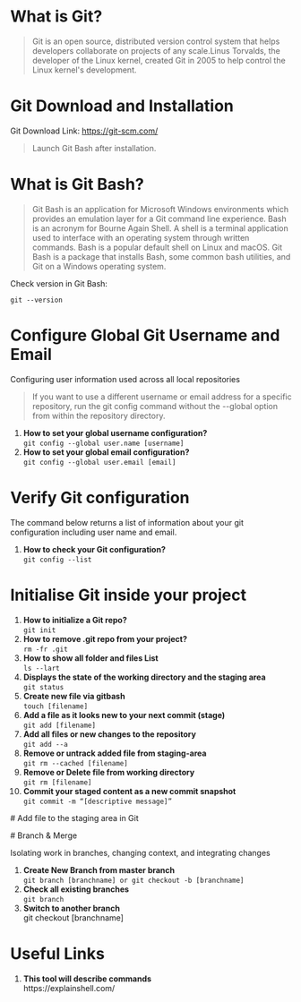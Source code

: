 
# What is Git?
<blockquote>
Git is an open source, distributed version control system that helps developers collaborate on projects of any scale.Linus Torvalds, the developer of the Linux kernel, created Git in 2005 to help control the Linux kernel's development.
</blockquote>

# Git Download and Installation
Git Download Link: https://git-scm.com/

<blockquote>
    Launch Git Bash after installation.
</blockquote>

# What is Git Bash?
<blockquote>
Git Bash is an application for Microsoft Windows environments which provides an emulation layer for a Git command line experience. Bash is an acronym for Bourne Again Shell. A shell is a terminal application used to interface with an operating system through written commands. Bash is a popular default shell on Linux and macOS. Git Bash is a package that installs Bash, some common bash utilities, and Git on a Windows operating system.
</blockquote>

<p>Check version in Git Bash:<p/>
<code>git --version</code>

# Configure Global Git Username and Email 
<p>Configuring user information used across all local repositories</p>
<blockquote>
If you want to use a different username or email address for a specific repository, run the git config command without the --global option from within the repository directory.
</blockquote>
<ol>
    <li>
        <b>How to set your global username configuration?</b><br>
        <code>git config --global user.name [username]</code> <br>
    </li>
     <li>
        <b>How to set your global email configuration?</b><br>
        <code>git config --global user.email [email]</code> <br>
    </li>
</ol>

# Verify Git configuration
<p>The command below returns a list of information about your git configuration including user name and email.</p>
<ol>
    <li>
        <b>How to check your Git configuration?</b><br>
        <code>git config --list</code> <br>
    </li>
</ol>

# Initialise Git inside your project
<ol>
    <li>
        <b>How to initialize a Git repo?</b><br>
        <code>git init</code>
    </li>
    <li>
        <b>How to remove .git repo from your project?</b><br>
        <code>rm -fr .git</code>
    </li>
    <li>
        <b>How to show all folder and files List</b><br>
        <code>ls --lart</code>
    </li>
    <li>
        <b>Displays the state of the working directory and the staging area</b><br>
        <code>git status</code>
    </li>
    <li>
        <b>Create new file via gitbash</b><br>
        <code>touch [filename]</code>
    </li>
    <li>
        <b>Add a file as it looks new to your next commit (stage)</b><br>
        <code>git add [filename]</code>
    </li>
    <li>
        <b>Add all files or new changes to the repository</b><br>
        <code>git add --a</code>
    </li>
    <li>
        <b>Remove or untrack added file from staging-area</b><br>
        <code>git rm --cached [filename]</code>
    </li>
    <li>
        <b>Remove or Delete file from working directory</b><br>
        <code>git rm [filename]</code>
    </li>
    <li>
        <b>Commit your staged content as a new commit snapshot</b><br>
        <code>git commit -m “[descriptive message]”</code>
    </li>
</ol>
# Add file to the staging area in Git
<ol>
    
</ol>
# Branch & Merge
<p>Isolating work in branches, changing context, and integrating changes</p>
<ol>
    <li>
        <b>Create New Branch from master branch</b><br>
        <code>git branch [branchname] or git checkout -b [branchname]</code>
    </li>
    <li>
        <b>Check all existing branches</b><br>
        <code>git branch</code>
    </li>
    <li>
        <b>Switch to another branch</b><br>
        <a>git checkout [branchname]</code>
    </li>
</ol>

# Useful Links
<ol>
    <li>
        <b>This tool will describe commands</b><br>
        https://explainshell.com/
    </li>
   
</ol>
